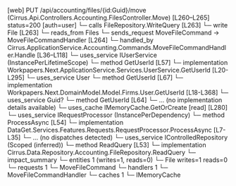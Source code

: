 [web] PUT /api/accounting/files/{id:Guid}/move  (Cirrus.Api.Controllers.Accounting.FilesController.Move)  [L260–L265] status=200 [auth=user]
  └─ calls FileRepository.WriteQuery [L263]
  └─ write File [L263]
    └─ reads_from Files
  └─ sends_request MoveFileCommand -> MoveFileCommandHandler [L264]
    └─ handled_by Cirrus.ApplicationService.Accounting.Commands.MoveFileCommandHandler.Handle [L36–L118]
      └─ uses_service IUserService (InstancePerLifetimeScope)
        └─ method GetUserId [L57]
          └─ implementation Workpapers.Next.ApplicationService.Services.UserService.GetUserId [L20-L295]
            └─ uses_service User
              └─ method GetUserId [L67]
                └─ implementation Workpapers.Next.DomainModel.Model.Firms.User.GetUserId [L18-L368]
            └─ uses_service Guid?
              └─ method GetUserId [L64]
                └─ ... (no implementation details available)
            └─ uses_cache IMemoryCache.GetOrCreate [read] [L280]
      └─ uses_service IRequestProcessor (InstancePerDependency)
        └─ method ProcessAsync [L54]
          └─ implementation DataGet.Services.Features.Requests.RequestProcessor.ProcessAsync [L7-L35]
            └─ ... (no dispatches detected)
      └─ uses_service IControlledRepository<File> (Scoped (inferred))
        └─ method ReadQuery [L53]
          └─ implementation Cirrus.Data.Repository.Accounting.FileRepository.ReadQuery
  └─ impact_summary
    └─ entities 1 (writes=1, reads=0)
      └─ File writes=1 reads=0
    └─ requests 1
      └─ MoveFileCommand
    └─ handlers 1
      └─ MoveFileCommandHandler
    └─ caches 1
      └─ IMemoryCache


